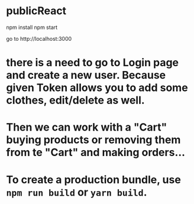# publicReact

npm install
npm start

go to http://localhost:3000

# there is a need to go to Login page and create a new user. Because given Token allows you to add some clothes, edit/delete as well.
# Then we can work with a "Cart" buying products or removing them from te "Cart" and making orders...

# To create a production bundle, use `npm run build` or `yarn build`.
